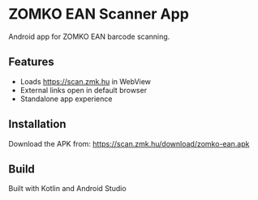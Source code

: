 # ZOMKO EAN Scanner App

Android app for ZOMKO EAN barcode scanning.

## Features

- Loads https://scan.zmk.hu in WebView
- External links open in default browser
- Standalone app experience

## Installation

Download the APK from: https://scan.zmk.hu/download/zomko-ean.apk

## Build

Built with Kotlin and Android Studio
